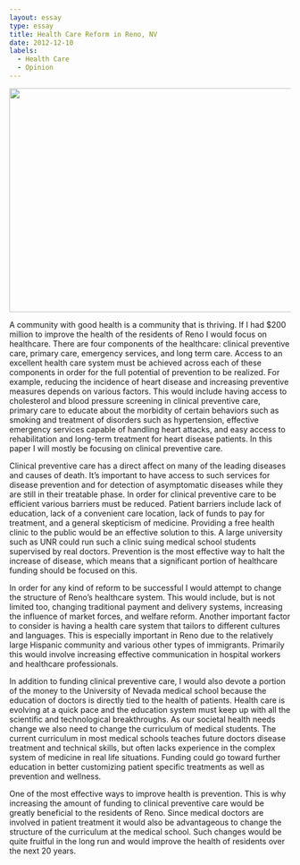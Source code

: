 ```yaml
---
layout: essay
type: essay
title: Health Care Reform in Reno, NV
date: 2012-12-10
labels:
  - Health Care
  - Opinion
---
```

<img src="../images/health2.jpg" width="800" height="400">

A community with good health is a community that is thriving. If I had $200 million to improve the health of the residents of Reno I would focus on healthcare. There are four components of the healthcare: clinical preventive care, primary care, emergency services, and long term care.  Access to an excellent health care system must be achieved across each of these components in order for the full potential of prevention to be realized. For example, reducing the incidence of heart disease and increasing preventive measures depends on various factors. This would include having access to cholesterol and blood pressure screening in clinical preventive care, primary care to educate about the morbidity of certain behaviors such as smoking and treatment of disorders such as hypertension, effective emergency services capable of handling heart attacks, and easy access to rehabilitation and long-term treatment for heart disease patients. In this paper I will mostly be focusing on clinical preventive care. 

Clinical preventive care has a direct affect on many of the leading diseases and causes of death. It’s important to have access to such services for disease prevention and for detection of asymptomatic diseases while they are still in their treatable phase.  In order for clinical preventive care to be efficient various barriers must be reduced. Patient barriers include lack of education, lack of a convenient care location, lack of funds to pay for treatment, and a general skepticism of medicine. Providing a free health clinic to the public would be an effective solution to this. A large university such as UNR could run such a clinic suing medical school students supervised by real doctors. Prevention is the most effective way to halt the increase of disease, which means that a significant portion of healthcare funding should be focused on this. 
  
In order for any kind of reform to be successful I would attempt to change the structure of Reno’s healthcare system. This would include, but is not limited too, changing traditional payment and delivery systems, increasing the influence of market forces, and welfare reform. Another important factor to consider is having a health care system that tailors to different cultures and languages. This is especially important in Reno due to the relatively large Hispanic community and various other types of immigrants.  Primarily this would involve increasing effective communication in hospital workers and healthcare professionals. 
  
In addition to funding clinical preventive care, I would also devote a portion of the money to the University of Nevada medical school because the education of doctors is directly tied to the health of patients. Health care is evolving at a quick pace and the education system must keep up with all the scientific and technological breakthroughs. As our societal health needs change we also need to change the curriculum of medical students. The current curriculum in most medical schools teaches future doctors disease treatment and technical skills, but often lacks experience in the complex system of medicine in real life situations. Funding could go toward further education in better customizing patient specific treatments as well as prevention and wellness.

One of the most effective ways to improve health is prevention. This is why increasing the amount of funding to clinical preventive care would be greatly beneficial to the residents of Reno. Since medical doctors are involved in patient treatment it would also be advantageous to change the structure of the curriculum at the medical school. Such changes would be quite fruitful in the long run and would improve the health of residents over the next 20 years. 
